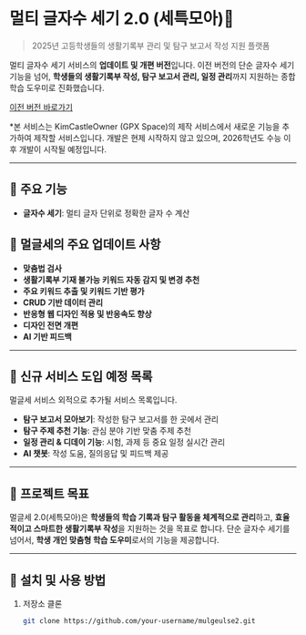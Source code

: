 # 멀티 글자수 세기 2.0 (세특모아)📝

> 2025년 고등학생들의 생활기록부 관리 및 탐구 보고서 작성 지원 플랫폼

멀티 글자수 세기 서비스의 **업데이트 및 개편 버전**입니다. 이전 버전의 단순 글자수 세기 기능을 넘어, **학생들의 생활기록부 작성, 탐구 보고서 관리, 일정 관리**까지 지원하는 종합 학습 도우미로 진화했습니다.

[이전 버전 바로가기](https://kimsj5025.github.io/setuksaver/)

*본 서비스는 KimCastleOwner (GPX Space)의 제작 서비스에서 새로운 기능을 추가하여 제작할 서비스입니다. 개발은 현제 시작하지 않고 있으며, 2026학년도 수능 이후 개발이 시작될 예정입니다. 

---

## 🔹 주요 기능

- **글자수 세기**: 멀티 글자 단위로 정확한 글자 수 계산  

## 🔹 멀글세의 주요 업데이트 사항
- **맞춤법 검사** 
- **생활기록부 기재 불가능 키워드 자동 감지 및 변경 추천**  
- **주요 키워드 추출 및 키워드 기반 평가**  
- **CRUD 기반 데이터 관리** 
- **반응형 웹 디자인 적용 및 반응속도 향상**  
- **디자인 전면 개편**  
- **AI 기반 피드백**

---

## 🔹 신규 서비스 도입 예정 목록
멀글세 서비스 외적으로 추가될 서비스 목록입니다.
 
- **탐구 보고서 모아보기**: 작성한 탐구 보고서를 한 곳에서 관리  
- **탐구 주제 추천 기능**: 관심 분야 기반 맞춤 주제 추천  
- **일정 관리 & 디데이 기능**: 시험, 과제 등 중요 일정 실시간 관리  
- **AI 챗봇**: 작성 도움, 질의응답 및 피드백 제공  

---

## 🔹 프로젝트 목표

멀글세 2.0(세특모아)은 **학생들의 학습 기록과 탐구 활동을 체계적으로 관리**하고, **효율적이고 스마트한 생활기록부 작성**을 지원하는 것을 목표로 합니다. 단순 글자수 세기를 넘어서, **학생 개인 맞춤형 학습 도우미**로서의 기능을 제공합니다.

---

## 🔹 설치 및 사용 방법

1. 저장소 클론  
   ```bash
   git clone https://github.com/your-username/mulgeulse2.git